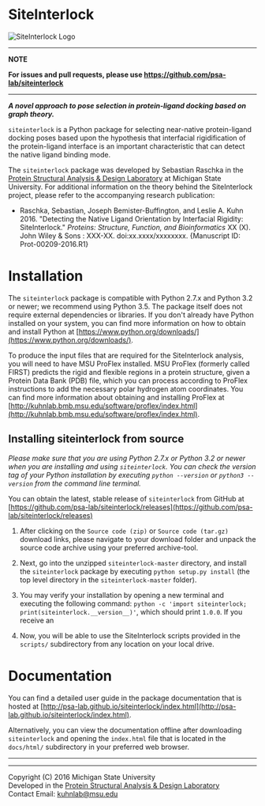 # SiteInterlock

<div style="max-width:50%;">
<img src="docs/sources/images/logo_small.png" alt="SiteInterlock Logo">
</div>

---

**NOTE**

**For issues and pull requests, please use https://github.com/psa-lab/siteinterlock**

---


***A novel approach to pose selection in protein-ligand docking based on graph theory.***

`siteinterlock` is a Python package for selecting near-native protein-ligand
docking poses based upon the hypothesis that interfacial rigidification
of the protein-ligand interface is an important characteristic that can detect
the native ligand binding mode.

The `siteinterlock` package was developed by Sebastian Raschka in the
[Protein Structural Analysis & Design Laboratory](http://www.kuhnlab.bmb.msu.edu)
at Michigan State University. For additional information on the theory
behind the SiteInterlock project, please refer to the accompanying research publication:

- Raschka, Sebastian, Joseph Bemister-Buffington, and Leslie A. Kuhn 2016.
"Detecting the Native Ligand Orientation by Interfacial Rigidity: SiteInterlock."
*Proteins: Structure, Function, and Bioinformatics*
XX (X). John Wiley & Sons : XXX-XX. doi:xx.xxxx/xxxxxxxx. {Manuscript ID: Prot-00209-2016.R1}



# Installation

The `siteinterlock` package is compatible with Python 2.7.x and Python 3.2 or newer;
we recommend using Python 3.5.
The package itself does not require external dependencies or libraries.
If you don't already have Python installed on your system, you can find more information on how to obtain
and install Python at [https://www.python.org/downloads/](https://www.python.org/downloads/).

To produce the input files that are required for the SiteInterlock analysis,
you will need to have MSU ProFlex installed.
MSU ProFlex (formerly called FIRST) predicts the rigid and flexible regions in a protein structure,
given a Protein Data Bank (PDB) file, which you can process according
to ProFlex instructions to add the necessary
polar hydrogen atom coordinates. You can find more information
about obtaining and installing ProFlex at
[http://kuhnlab.bmb.msu.edu/software/proflex/index.html](http://kuhnlab.bmb.msu.edu/software/proflex/index.html).


## Installing siteinterlock from source

*Please make sure that you are using Python 2.7.x or Python 3.2 or newer
when you are installing and using `siteinterlock`.
You can check the version tag of your Python installation
by executing `python --version` or `python3 --version`
from the command line terminal.*

You can obtain the latest, stable release of `siteinterlock` from GitHub at [https://github.com/psa-lab/siteinterlock/releases](https://github.com/psa-lab/siteinterlock/releases)


1. After clicking on the `Source code (zip)` or `Source code (tar.gz)` download links,
please navigate to your download folder and unpack the source code
archive using your preferred archive-tool.  

2. Next, go into the unzipped `siteinterlock-master` directory,
and install the `siteinterlock`
package by executing `python setup.py install` (the top level directory in the `siteinterlock-master` folder).

3. You may verify your installation by opening a new
terminal and executing the following command:
`python -c 'import siteinterlock; print(siteinterlock.__version__)'`, which should print `1.0.0`. If you receive an

4. Now, you will be able to use the SiteInterlock scripts provided
in the `scripts/` subdirectory from any location on your local drive.

# Documentation

You can find a detailed user guide in the package documentation that
is hosted at
[http://psa-lab.github.io/siteinterlock/index.html](http://psa-lab.github.io/siteinterlock/index.html).

Alternatively, you can view the documentation offline after
downloading `siteinterlock` and opening the `index.html` file that is
located in the `docs/html/` subdirectory in your preferred web browser.

---

---

Copyright (C) 2016 Michigan State University  
Developed in the [Protein Structural Analysis & Design Laboratory](http://www.kuhnlab.bmb.msu.edu)  
Contact Email: kuhnlab@msu.edu

